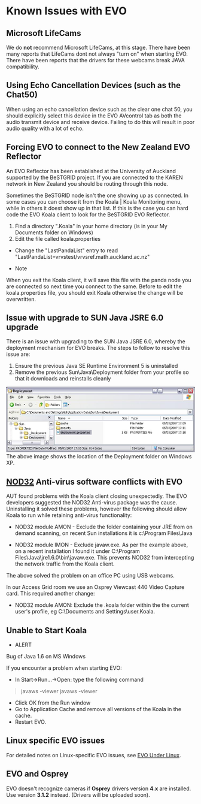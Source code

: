 # Known Issues with EVO

## Microsoft LifeCams

We do **not** recommend Microsoft LifeCams, at this stage. There have been many reports that LifeCams dont not always "turn on" when starting EVO. There have been reports that the drivers for these webcams break JAVA compatibility.

## Using Echo Cancellation Devices (such as the Chat50)

When using an echo cancellation device such as the clear one chat 50, you should explicitly select this device in the EVO AVcontrol tab as both the audio transmit device and receive device.  Failing to do this will result in poor audio quality with a lot of echo.

## Forcing EVO to connect to the New Zealand EVO Reflector

An EVO Reflector has been established at the University of Auckland supported by the BeSTGRID project. If you are connected to the KAREN network in New Zealand you should be routing through this node.

Sometimes the BeSTGRID node isn't the one showing up as connected. In some cases you can choose it from the Koala | Koala Monitoring menu, while in others it doest show up in that list. If this is the case you can hard code the EVO Koala client to look for the BeSTGRID EVO Reflector.

1. Find a directory ".Koala" in your home directory (is in your My Documents folder on Windows)
2. Edit the file called koala.properties
	
- Change the "LastPandaList" entry to read "LastPandaList=vrvstest/vrvsref.math.auckland.ac.nz"

- Note

When you exit the Koala client, it will save this file with the panda node you are connected so next time you connect to the same. Before to edit the koala.properties file, you should exit Koala otherwise the change will be overwritten.

## Issue with upgrade to SUN Java JSRE 6.0 upgrade

There is an issue with upgrading to the SUN Java JSRE 6.0, whereby the deployment mechanism for EVO breaks. The steps to follow to resolve this issue are:

1. Ensure the previous Java SE Runtime Environment 5 is uninstalled
2. Remove the previous Sun\Java\Deployment folder from your profile so that it downloads and reinstalls cleanly


![Java_deployment_issue.JPG](./attachments/Java_deployment_issue.JPG)
The above image shows the location of the Deployment folder on Windows XP.

## [NOD32](http://www.nod32.co.nz/) Anti-virus software conflicts with EVO

AUT found problems with the Koala client closing unexpectedly.  The EVO developers suggested the NOD32 Anti-virus package was the cause.  Uninstalling it solved these problems, however the following should allow Koala to run while retaining anti-virus functionality:

- NOD32 module AMON - Exclude the folder containing your JRE from on demand scanning, on recent Sun installations it is c:\Program Files\Java

- NOD32 module IMON - Exclude javaw.exe.  As per the example above, on a recent installation I found it under C:\Program Files\Java\jre1.6.0\bin\javaw.exe.  This prevents NOD32 from intercepting the network traffic from the Koala client.

The above solved the problem on an office PC using USB webcams.

In our Access Grid room we use an Osprey Viewcast 440 Video Capture card.  This required another change:

- NOD32 module AMON: Exclude the .koala folder within the the current user's profile, eg C:\Documents and Settings\user\.Koala.

## Unable to Start Koala

- ALERT

Bug of Java 1.6 on MS Windows

If you encounter a problem when starting EVO:

- In Start->Run...->Open: type the following command


>  javaws -viewer
>  javaws -viewer

- Click OK from the Run window
- Go to Application Cache and remove all versions of the Koala in the cache.
- Restart EVO.

## Linux specific EVO issues

For detailed notes on Linux-specific EVO issues, see [EVO Under Linux](evo-under-linux.md).

## EVO and Osprey

EVO doesn't recognize cameras if **Osprey** drivers version **4.x** are installed. Use version **3.1.2** instead. (Drivers will be uploaded soon).
